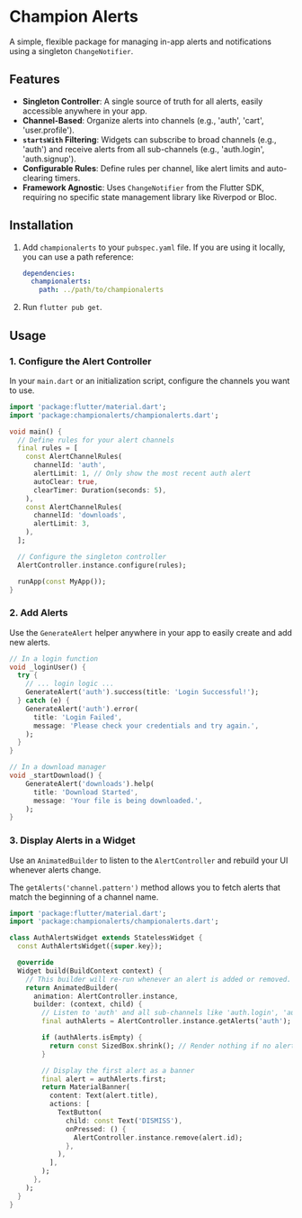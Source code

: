 # Champion Alerts

A simple, flexible package for managing in-app alerts and notifications using a singleton `ChangeNotifier`.

## Features

-   **Singleton Controller**: A single source of truth for all alerts, easily accessible anywhere in your app.
-   **Channel-Based**: Organize alerts into channels (e.g., 'auth', 'cart', 'user.profile').
-   **`startsWith` Filtering**: Widgets can subscribe to broad channels (e.g., 'auth') and receive alerts from all sub-channels (e.g., 'auth.login', 'auth.signup').
-   **Configurable Rules**: Define rules per channel, like alert limits and auto-clearing timers.
-   **Framework Agnostic**: Uses `ChangeNotifier` from the Flutter SDK, requiring no specific state management library like Riverpod or Bloc.

## Installation

1.  Add `championalerts` to your `pubspec.yaml` file. If you are using it locally, you can use a path reference:

    ```yaml
    dependencies:
      championalerts:
        path: ../path/to/championalerts
    ```

2.  Run `flutter pub get`.

## Usage

### 1. Configure the Alert Controller

In your `main.dart` or an initialization script, configure the channels you want to use.

```dart
import 'package:flutter/material.dart';
import 'package:championalerts/championalerts.dart';

void main() {
  // Define rules for your alert channels
  final rules = [
    const AlertChannelRules(
      channelId: 'auth',
      alertLimit: 1, // Only show the most recent auth alert
      autoClear: true,
      clearTimer: Duration(seconds: 5),
    ),
    const AlertChannelRules(
      channelId: 'downloads',
      alertLimit: 3,
    ),
  ];

  // Configure the singleton controller
  AlertController.instance.configure(rules);

  runApp(const MyApp());
}
```

### 2. Add Alerts

Use the `GenerateAlert` helper anywhere in your app to easily create and add new alerts.

```dart
// In a login function
void _loginUser() {
  try {
    // ... login logic ...
    GenerateAlert('auth').success(title: 'Login Successful!');
  } catch (e) {
    GenerateAlert('auth').error(
      title: 'Login Failed',
      message: 'Please check your credentials and try again.',
    );
  }
}

// In a download manager
void _startDownload() {
    GenerateAlert('downloads').help(
      title: 'Download Started',
      message: 'Your file is being downloaded.',
    );
}
```

### 3. Display Alerts in a Widget

Use an `AnimatedBuilder` to listen to the `AlertController` and rebuild your UI whenever alerts change.

The `getAlerts('channel.pattern')` method allows you to fetch alerts that match the beginning of a channel name.

```dart
import 'package:flutter/material.dart';
import 'package:championalerts/championalerts.dart';

class AuthAlertsWidget extends StatelessWidget {
  const AuthAlertsWidget({super.key});

  @override
  Widget build(BuildContext context) {
    // This builder will re-run whenever an alert is added or removed.
    return AnimatedBuilder(
      animation: AlertController.instance,
      builder: (context, child) {
        // Listen to 'auth' and all sub-channels like 'auth.login', 'auth.reset', etc.
        final authAlerts = AlertController.instance.getAlerts('auth');

        if (authAlerts.isEmpty) {
          return const SizedBox.shrink(); // Render nothing if no alerts
        }

        // Display the first alert as a banner
        final alert = authAlerts.first;
        return MaterialBanner(
          content: Text(alert.title),
          actions: [
            TextButton(
              child: const Text('DISMISS'),
              onPressed: () {
                AlertController.instance.remove(alert.id);
              },
            ),
          ],
        );
      },
    );
  }
}
```

